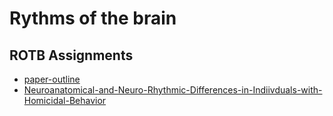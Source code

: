 # Rythms of the brain

## ROTB Assignments
- [paper-outline](ROTBA/paper-outline)
- [Neuroanatomical-and-Neuro-Rhythmic-Differences-in-Indiivduals-with-Homicidal-Behavior](Neuroanatomical-and-Neuro-Rhythmic-Differences-in-Indiivduals-with-Homicidal-Behavior)
